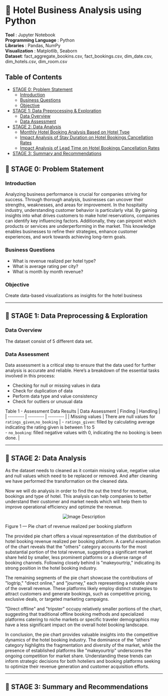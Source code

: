 # 🏬 Hotel Business Analysis using Python

**Tool** : Jupyter Notebook  
**Programming Language** : Python  
**Libraries** : Pandas, NumPy  
**Visualization** : Matplotlib, Seaborn  
**Dataset**: fact_aggregate_bookins.csv, fact_bookings.csv, dim_date.csv, dim_hotels.csv, dim_room.csv

## Table of Contents

 - [STAGE 0: Problem Statement](#-stage-0-problem-statement)
      - [Introduction](#Introduction)
      - [Business Questions](#business-questions)
      - [Objective](#business-questions)
  - [STAGE 1: Data Preprocessing & Exploration](#-stage-1-data-exploration)
      - [Data Overview](#data-overview)
      - [Data Assessment](#data-assessment)
  - [STAGE 2: Data Analysis](#-stage-2-data-Analysis)
      - [Monthly Hotel Booking Analysis Based on Hotel Type](#1-monthly-hotel-booking-analysis-based-on-hotel-type)
      - [Impact Analysis of Stay Duration on Hotel Bookings Cancellation Rates](#2-impact-analysis-of-stay-duration-on-hotel-bookings-cancellation-rates)
      - [Impact Analysis of Lead Time on Hotel Bookings Cancellation Rates](#3-impact-analysis-of-lead-time-on-hotel-bookings-cancellation-rates)
  - [STAGE 3: Summary and Recommendations](#-stage-5-summary-and-recommendations)


## 📂 STAGE 0: Problem Statement

### Introduction

Analyzing business performance is crucial for companies striving for success. Through thorough analysis, businesses can uncover their strengths, weaknesses, and areas for improvement. In the hospitality industry, understanding customer behavior is particularly vital. By gaining insights into what drives customers to make hotel reservations, companies can identify key influencing factors. Additionally, they can pinpoint which products or services are underperforming in the market. This knowledge enables businesses to refine their strategies, enhance customer experiences, and work towards achieving long-term goals.


### Business Questions
- What is revenue realized per hotel type?
- What is average rating per city?
- What is month by month revenue?

### Objective <br>

Create data-based visualizations as insights for the hotel business

----
## 📂 STAGE 1: Data Preprocessing & Exploration

### Data Overview

The dataset consist of 5 different data set.

### Data Assessment
Data assessment is a critical step to ensure that the data used for further analysis is accurate and reliable. Here’s a breakdown of the essential tasks involved in this process:
  - Checking for null or missing values ​​in data
  - Check for duplication of data
  - Perform data type and value consistency
  - Check for outliers or unusual data


Table 1 - Assessment Data Results
| Data Assessment | Finding | Handling |
| -------- | -------- | -------- |
| Missing values | There are null values ​​for `ratings_given`,`no_booking` | - `ratings_given`: filled by calculating average indicating the rating given is between 1 to 5 <br>- `no_booking`: filled negative values with 0, indicating the no booking is been done. |

----
## 📂 STAGE 2: Data Analysis

As the dataset needs to cleaned as it contain missing value, negative value and null values which need to be replaced or removed.
And after cleaning we have performed the transformation on  the cleaned data.

Now we will do analysis in order to find the out the trend for revenue, bookings and type of hotel. This analysis can help companies to better understand their customer and market needs which will help them to
improve operational efficiency and optimzie the revenue. <br>


<div align="center">
  <img src="https://github.com/user-attachments/assets/f085fcf8-c036-4a5c-89f0-536064eb231a" alt="Image Description" />
</div>
<p align = 'center'>
  
Figure 1 — Pie chart of revenue realized per booking platform

The provided pie chart offers a visual representation of the distribution of hotel booking revenue realized per booking platform. A careful examination of the chart reveals that the "others" category accounts for the most substantial portion of the total revenue, suggesting a significant market share held by smaller, less prominent platforms or a diverse range of booking channels. Following closely behind is "makeyourtrip," indicating its strong position in the hotel booking industry.

The remaining segments of the pie chart showcase the contributions of "logtrip," "direct online," and "journey," each representing a notable share of the overall revenue. These platforms likely employ distinct strategies to attract customers and generate bookings, such as competitive pricing, exclusive deals, or targeted marketing campaigns.

"Direct offline" and "tripster" occupy relatively smaller portions of the chart, suggesting that traditional offline booking methods and specialized platforms catering to niche markets or specific traveler demographics may have a less significant impact on the overall hotel booking landscape.

In conclusion, the pie chart provides valuable insights into the competitive dynamics of the hotel booking industry. The dominance of the "others" category highlights the fragmentation and diversity of the market, while the presence of established platforms like "makeyourtrip" underscores the ongoing competition for market share. Understanding these trends can inform strategic decisions for both hoteliers and booking platforms seeking to optimize their revenue generation and customer acquisition efforts.


----

## 📂 STAGE 3: Summary and Recommendations
<br>

